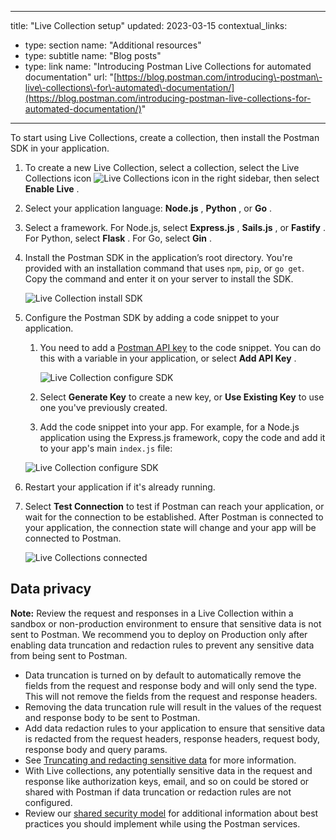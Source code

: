 *** ** * ** ***

title: "Live Collection setup"
updated: 2023\-03\-15
contextual\_links:

* type: section name: "Additional resources"
* type: subtitle name: "Blog posts"
* type: link name: "Introducing Postman Live Collections for automated documentation" url: "[https://blog.postman.com/introducing\-postman\-live\-collections\-for\-automated\-documentation/](https://blog.postman.com/introducing-postman-live-collections-for-automated-documentation/)"

*** ** * ** ***

To start using Live Collections, create a collection, then install the Postman SDK in your application.

1. To create a new Live Collection, select a collection, select the Live Collections icon ![Live Collections icon](https://assets.postman.com/postman-docs/v10/icon-live-collections.jpg#icon) in the right sidebar, then select **Enable Live** .

2. Select your application language: **Node.js** , **Python** , or **Go** .

3. Select a framework. For Node.js, select **Express.js** , **Sails.js** , or **Fastify** . For Python, select **Flask** . For Go, select **Gin** .

4. Install the Postman SDK in the application’s root directory. You're provided with an installation command that uses `npm`, `pip`, or `go get`. Copy the command and enter it on your server to install the SDK.

   ![Live Collection install SDK](https://assets.postman.com/postman-docs/v10/live-collections-install-sdk.jpg)
5. Configure the Postman SDK by adding a code snippet to your application.

   1. You need to add a [Postman API key](/docs/developer/postman-api/intro-api/) to the code snippet. You can do this with a variable in your application, or select **Add API Key** .

      ![Live Collection configure SDK](https://assets.postman.com/postman-docs/v10/live-collections-add-api-key.jpg)
   2. Select **Generate Key** to create a new key, or **Use Existing Key** to use one you've previously created.

   3. Add the code snippet into your app. For example, for a Node.js application using the Express.js framework, copy the code and add it to your app's main `index.js` file:

   ![Live Collection configure SDK](https://assets.postman.com/postman-docs/v10/live-collections-configure-sdk.jpg)
6. Restart your application if it's already running.

7. Select **Test Connection** to test if Postman can reach your application, or wait for the connection to be established. After Postman is connected to your application, the connection state will change and your app will be connected to Postman.

   ![Live Collections connected](https://assets.postman.com/postman-docs/v10/live-collection-connected.jpg) 

Data privacy
------------

**Note:** Review the request and responses in a Live Collection within a sandbox or non\-production environment to ensure that sensitive data is not sent to Postman. We recommend you to deploy on Production only after enabling data truncation and redaction rules to prevent any sensitive data from being sent to Postman.

* Data truncation is turned on by default to automatically remove the fields from the request and response body and will only send the type. This will not remove the fields from the request and response headers.
* Removing the data truncation rule will result in the values of the request and response body to be sent to Postman.
* Add data redaction rules to your application to ensure that sensitive data is redacted from the request headers, response headers, request body, response body and query params.
* See [Truncating and redacting sensitive data](/docs/collections/live-collections/live-collections-settings/#truncating-and-redacting-sensitive-data) for more information.
* With Live collections, any potentially sensitive data in the request and response like authorization keys, email, and so on could be stored or shared with Postman if data truncation or redaction rules are not configured.
* Review our [shared security model](https://www.postman.com/trust/shared-responsibility/) for additional information about best practices you should implement while using the Postman services.

